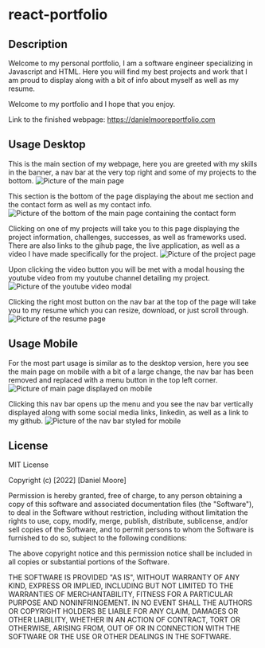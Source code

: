 # react-portfolio

## Description

Welcome to my personal portfolio, I am a software engineer specializing in Javascript and HTML. Here you will find my best projects and work that I am proud to display along with a bit of info about myself as well as my resume.

Welcome to my portfolio and I hope that you enjoy.

Link to the finished webpage: https://danielmooreportfolio.com

## Usage Desktop

This is the main section of my webpage, here you are greeted with my skills in the banner, a nav bar at the very top right and some of my projects to the bottom.
![Picture of the main page](public/images/Screenshot1.PNG?raw=true)

This section is the bottom of the page displaying the about me section and the contact form as well as my contact info.
![Picture of the bottom of the main page containing the contact form](public/images/Screenshot2.PNG?raw=true)

Clicking on one of my projects will take you to this page displaying the project information, challenges, successes, as well as frameworks used. There are also links to the gihub page, the live application, as well as a video I have made specifically for the project.
![Picture of the project page](public/images/Screenshot3.PNG?raw=true)

Upon clicking the video button you will be met with a modal housing the youtube video from my youtube channel detailing my project.
![Picture of the youtube video modal](public/images/Screenshot4.PNG?raw=true)

Clicking the right most button on the nav bar at the top of the page will take you to my resume which you can resize, download, or just scroll through.
![Picture of the resume page](public/images/Screenshot5.PNG?raw=true)

## Usage Mobile

For the most part usage is similar as to the desktop version, here you see the main page on mobile with a bit of a large change, the nav bar has been removed and replaced with a menu button in the top left corner.
![Picture of main page displayed on mobile](public/images/Screenshot6.PNG?raw=true)

Clicking this nav bar opens up the menu and you see the nav bar vertically displayed along with some social media links, linkedin, as well as a link to my github.
![Picture of the nav bar styled for mobile](public/images/Screenshot7.PNG?raw=true)

## License

MIT License

Copyright (c) [2022] [Daniel Moore]

Permission is hereby granted, free of charge, to any person obtaining a copy
of this software and associated documentation files (the "Software"), to deal
in the Software without restriction, including without limitation the rights
to use, copy, modify, merge, publish, distribute, sublicense, and/or sell
copies of the Software, and to permit persons to whom the Software is
furnished to do so, subject to the following conditions:

The above copyright notice and this permission notice shall be included in all
copies or substantial portions of the Software.

THE SOFTWARE IS PROVIDED "AS IS", WITHOUT WARRANTY OF ANY KIND, EXPRESS OR
IMPLIED, INCLUDING BUT NOT LIMITED TO THE WARRANTIES OF MERCHANTABILITY,
FITNESS FOR A PARTICULAR PURPOSE AND NONINFRINGEMENT. IN NO EVENT SHALL THE
AUTHORS OR COPYRIGHT HOLDERS BE LIABLE FOR ANY CLAIM, DAMAGES OR OTHER
LIABILITY, WHETHER IN AN ACTION OF CONTRACT, TORT OR OTHERWISE, ARISING FROM,
OUT OF OR IN CONNECTION WITH THE SOFTWARE OR THE USE OR OTHER DEALINGS IN THE
SOFTWARE.
